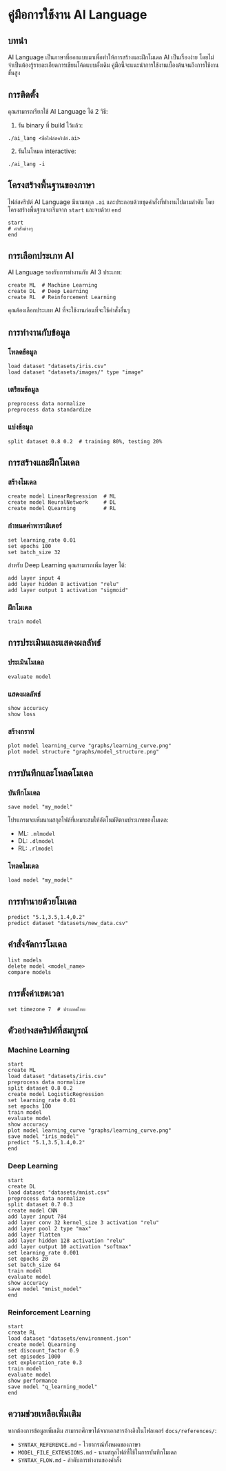 
# คู่มือการใช้งาน AI Language

## บทนำ

AI Language เป็นภาษาที่ออกแบบมาเพื่อทำให้การสร้างและฝึกโมเดล AI เป็นเรื่องง่าย โดยไม่จำเป็นต้องรู้รายละเอียดการเขียนโค้ดแบบดั้งเดิม คู่มือนี้จะแนะนำการใช้งานเบื้องต้นจนถึงการใช้งานขั้นสูง

## การติดตั้ง

คุณสามารถเรียกใช้ AI Language ได้ 2 วิธี:

1. รัน binary ที่ build ไว้แล้ว:
```
./ai_lang <ชื่อไฟล์สคริปต์.ai>
```

2. รันในโหมด interactive:
```
./ai_lang -i
```

## โครงสร้างพื้นฐานของภาษา

ไฟล์สคริปต์ AI Language มีนามสกุล `.ai` และประกอบด้วยชุดคำสั่งที่ทำงานไปตามลำดับ โดยโครงสร้างพื้นฐานจะเริ่มจาก `start` และจบด้วย `end`

```
start
# คำสั่งต่างๆ
end
```

## การเลือกประเภท AI

AI Language รองรับการทำงานกับ AI 3 ประเภท:

```
create ML  # Machine Learning
create DL  # Deep Learning
create RL  # Reinforcement Learning
```

คุณต้องเลือกประเภท AI ที่จะใช้งานก่อนที่จะใช้คำสั่งอื่นๆ

## การทำงานกับข้อมูล

### โหลดข้อมูล

```
load dataset "datasets/iris.csv"
load dataset "datasets/images/" type "image"
```

### เตรียมข้อมูล

```
preprocess data normalize
preprocess data standardize
```

### แบ่งข้อมูล

```
split dataset 0.8 0.2  # training 80%, testing 20%
```

## การสร้างและฝึกโมเดล

### สร้างโมเดล

```
create model LinearRegression  # ML
create model NeuralNetwork     # DL
create model QLearning         # RL
```

### กำหนดค่าพารามิเตอร์

```
set learning_rate 0.01
set epochs 100
set batch_size 32
```

สำหรับ Deep Learning คุณสามารถเพิ่ม layer ได้:

```
add layer input 4
add layer hidden 8 activation "relu"
add layer output 1 activation "sigmoid"
```

### ฝึกโมเดล

```
train model
```

## การประเมินและแสดงผลลัพธ์

### ประเมินโมเดล

```
evaluate model
```

### แสดงผลลัพธ์

```
show accuracy
show loss
```

### สร้างกราฟ

```
plot model learning_curve "graphs/learning_curve.png"
plot model structure "graphs/model_structure.png"
```

## การบันทึกและโหลดโมเดล

### บันทึกโมเดล

```
save model "my_model"
```

โปรแกรมจะเพิ่มนามสกุลไฟล์ที่เหมาะสมให้อัตโนมัติตามประเภทของโมเดล:
- ML: `.mlmodel`
- DL: `.dlmodel`
- RL: `.rlmodel`

### โหลดโมเดล

```
load model "my_model"
```

## การทำนายด้วยโมเดล

```
predict "5.1,3.5,1.4,0.2"
predict dataset "datasets/new_data.csv"
```

## คำสั่งจัดการโมเดล

```
list models
delete model <model_name>
compare models
```

## การตั้งค่าเขตเวลา

```
set timezone 7  # ประเทศไทย
```

## ตัวอย่างสคริปต์ที่สมบูรณ์

### Machine Learning

```
start
create ML
load dataset "datasets/iris.csv"
preprocess data normalize
split dataset 0.8 0.2
create model LogisticRegression
set learning_rate 0.01
set epochs 100
train model
evaluate model
show accuracy
plot model learning_curve "graphs/learning_curve.png"
save model "iris_model"
predict "5.1,3.5,1.4,0.2"
end
```

### Deep Learning

```
start
create DL
load dataset "datasets/mnist.csv"
preprocess data normalize
split dataset 0.7 0.3
create model CNN
add layer input 784
add layer conv 32 kernel_size 3 activation "relu"
add layer pool 2 type "max"
add layer flatten
add layer hidden 128 activation "relu"
add layer output 10 activation "softmax"
set learning_rate 0.001
set epochs 20
set batch_size 64
train model
evaluate model
show accuracy
save model "mnist_model"
end
```

### Reinforcement Learning

```
start
create RL
load dataset "datasets/environment.json"
create model QLearning
set discount_factor 0.9
set episodes 1000
set exploration_rate 0.3
train model
evaluate model
show performance
save model "q_learning_model"
end
```

## ความช่วยเหลือเพิ่มเติม

หากต้องการข้อมูลเพิ่มเติม สามารถศึกษาได้จากเอกสารอ้างอิงในโฟลเดอร์ `docs/references/`:
- `SYNTAX_REFERENCE.md` - ไวยากรณ์ทั้งหมดของภาษา
- `MODEL_FILE_EXTENSIONS.md` - นามสกุลไฟล์ที่ใช้ในการบันทึกโมเดล
- `SYNTAX_FLOW.md` - ลำดับการทำงานของคำสั่ง
